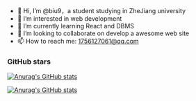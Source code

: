 - 👋 Hi, I’m @biu9，a student studying in ZheJiang university
- 👀 I’m interested in web development
- 🌱 I’m currently learning React and DBMS
- 💞️ I’m looking to collaborate on develop a awesome web site
- 📫 How to reach me: 1756127061@qq.com  
  
  
 ### GitHub stars
[![Anurag's GitHub stats](https://github-readme-stats.vercel.app/api?username=biu9)](https://github.com/anuraghazra/github-readme-stats)
<!---
biu9/biu9 is a ✨ special ✨ repository because its `README.md` (this file) appears on your GitHub profile.
You can click the Preview link to take a look at your changes.
--->

[![Anurag's GitHub stats](https://github-readme-stats.vercel.app/api?username=biu9)](https://github.com/anuraghazra/github-readme-stats)
